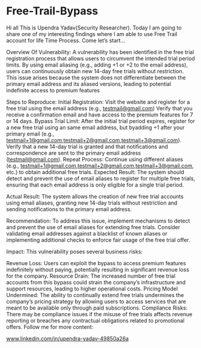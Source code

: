 # Free-Trail-Bypass
Hi all This is Upendra Yadav(Security Researcher). Today I am going to share one of my interesting findings where I am able to use Free Trail account for life Time Process. Come let’s start…

Overview Of Vulnerability:
A vulnerability has been identified in the free trial registration process that allows users to circumvent the intended trial period limits. By using email aliasing (e.g., adding +1 or +2 to the email address), users can continuously obtain new 14-day free trials without restriction. This issue arises because the system does not differentiate between the primary email address and its aliased versions, leading to potential indefinite access to premium features

Steps to Reproduce:
Initial Registration:
Visit the website and register for a free trial using the email address (e.g., testmail@gmail.com)
Verify that you receive a confirmation email and have access to the premium features for 7 or 14 days.
Bypass Trial Limit:
After the initial trial period expires, register for a new free trial using an same email address, but byadding +1 after your primary email (e.g., testmail+1@gmail.com,testmail+2@gmail.com,testmail+3@gmail.com).
Verify that a new 14-day trial is granted and that notifications and correspondence are sent to the primary email address (testmail@gmail.com).
Repeat Process:
Continue using different aliases (e.g., testmail+1@gmail.com,testmail+2@gmail.com,testmail+3@gmail.com, etc.) to obtain additional free trials.
Expected Result: The system should detect and prevent the use of email aliases to register for multiple free trials, ensuring that each email address is only eligible for a single trial period.

Actual Result: The system allows the creation of new free trial accounts using email aliases, granting new 14-day trials without restriction and sending notifications to the primary email address.

Recommendation: To address this issue, implement mechanisms to detect and prevent the use of email aliases for extending free trials. Consider validating email addresses against a blacklist of known aliases or implementing additional checks to enforce fair usage of the free trial offer.

Impact:
This vulnerability poses several business risks:

Revenue Loss: Users can exploit the bypass to access premium features indefinitely without paying, potentially resulting in significant revenue loss for the company.
Resource Drain: The increased number of free trial accounts from this bypass could strain the company’s infrastructure and support resources, leading to higher operational costs.
Pricing Model Undermined: The ability to continually extend free trials undermines the company’s pricing strategy by allowing users to access services that are meant to be available only through paid subscriptions.
Compliance Risks: There may be compliance issues if the misuse of free trials affects revenue reporting or breaches any contractual obligations related to promotional offers.
Follow me for more content:

www.linkedin.com/in/upendra-yadav-49850a26a
